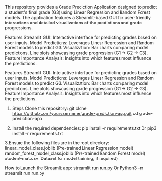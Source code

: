 
This repository provides a Grade Prediction Application designed to predict a student's final grade (G3) using Linear Regression and Random Forest models. The application features a Streamlit-based GUI for user-friendly interactions and detailed visualizations of the predictions and grade progressions.

Features
Streamlit GUI: Interactive interface for predicting grades based on user inputs.
Model Predictions: Leverages Linear Regression and Random Forest models to predict G3.
Visualization:
Bar charts comparing model predictions.
Line plots showcasing grade progression (G1 → G2 → G3).
Feature Importance Analysis: Insights into which features most influence the predictions.

Features
Streamlit GUI: Interactive interface for predicting grades based on user inputs.
Model Predictions: Leverages Linear Regression and Random Forest models to predict G3.
Visualization:
Bar charts comparing model predictions.
Line plots showcasing grade progression (G1 → G2 → G3).
Feature Importance Analysis: Insights into which features most influence the predictions.

1. Steps
Clone this repository:
git clone https://github.com/yourusername/grade-prediction-app.git
cd grade-prediction-app

2. Install the required dependencies:
pip install -r requirements.txt
Or 
pip3 install -r requirements.txt

3.Ensure the following files are in the root directory:
linear_model_class.joblib (Pre-trained Linear Regression model)
random_forest_model_class.joblib (Pre-trained Random Forest model)
student-mat.csv (Dataset for model training, if required)

How to Launch the Streamlit app:
streamlit run run.py
Or 
Python3 -m streamlit run run.py
